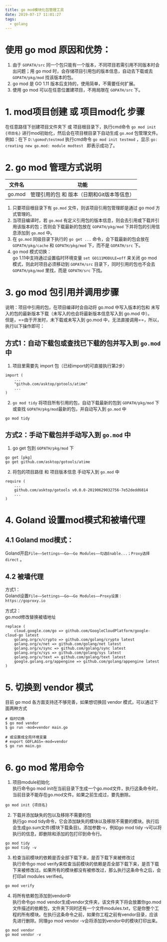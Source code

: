 ```yaml
---
title: go mod模块化包管理工具
date: 2019-07-17 11:01:27
tags:
  - golang
---
```




# 使用 go mod 原因和优势：
1. 由于 `GOPATH/src` 同一个包只能有一个版本，不同项目若需引用不同版本时会出问题；用 go mod 时，会存储项目引用包的版本信息，自动去下载或去 `GOPATH/pkg/mod` 找该版本的包。 
2. go mod 是 GO 1.11 版本后支持的，使用简单，不需要任何扩展。
3. 使用 go mod 可以在任意位置建项目，不用局限在 `GOPATH/src` 下。

# 1. mod项目创建 或 项目mod化 步骤
在任意路径下创建项目文件夹下 或 项目根目录下，执行cmd命令 `go mod init {项目名}` 进行mod初始化，然后会在项目根目录下自动生成 `go.mod` 包管理文件。  
例如：在下 `D:\gomod\testmod` 执行cmd命令 `go mod init testmod` ，显示 `go: creating new go.mod: module modtest
` 即表示成功了。

# 2. go mod 管理方式说明

| 文件名 | 功能                                        |
| ------ | ------------------------------------------- |
| go.mod | 管理引用的包 和 版本（日期和Git版本等信息） |

1. 只要项目根目录下有 `go.mod` 文件，则该项目引用包管理即是通过 go mod 方式管理的。
2. 当项目编译时，若 `go.mod` 有定义引用包的版本信息，则会去引用或下载并引用该版本的包；否则会下载最新的包放在 `GOPATH/pkg/mod` 下并将包的引用信息添加到 `go.mod` 中。
3. 在 `go.mod` 同级目录下执行的 `go get ...` 命令，会下载最新的包会放在 `GOPATH/pkg/cache` 和 `GOPATH/pkg/mod` 下，而不是 `GOPATH/src` 下。
4. go mod 模式切换：  
    go 1.11中支持通过设置临时环境变量 `set GO111MODULE=off` 来关闭 go mod 模式，则此时项目必须移动到 `GOPATH/src` 目录下，同时引用的包也不会去  `GOPATH/pkg/mod` 里找，而是 `GOPATH/src` 下找。

# 3. go mod 包引用并调用步骤  
说明：项目中引用的包，在项目编译时会自动将 go.mod 中写入版本的包和 未写入的包的最新版本下载（未写入的也会将最新版本信息写入到 go.mod 中）。  
但是，==由于开发时，未下载或未写入到 go.mod 中，无法直接调用==，所以，执行以下操作即可：

## 方式1：自动下载包或查找已下载的包并写入到 `go.mod` 中
1. 项目里需要先 import 包（已经import的可直接执行第2步）
```
import (
	...
	"github.com/asktop/gotools/atime"
	...
)
```
2. `go mod tidy` 将项目所有引用的包，自动下载最新的包到 `GOPATH/pkg/mod` 下或查找 `GOPATH/pkg/mod`最新的包，并自动写入到 `go.mod` 中
```
go mod tidy
```


## 方式2：手动下载包并手动写入到 `go.mod` 中
1. go get 包到 `GOPATH/pkg/mod` 下
```
go get [pkg]
go get github.com/asktop/gotools/atime
```
2. 将包的项目路径 和 项目版本信息 手动写入到 `go.mod` 中
```
require (
	...
	github.com/asktop/gotools v0.0.0-20190629032756-7e52dedd6814
	...
)
```

# 4. Goland 设置mod模式和被墙代理
## 4.1 Goland mod模式：
Goland开启`File——Settings——Go——Go Modules——勾选Enable...；Proxy选择direct` 。
## 4.2 被墙代理
方式1：  
Goland设置`File——Settings——Go——Go Modules——Proxy设置：https://goproxy.io`   

方式2：  
go.mod修改替换被墙地址  
```
replace (
    cloud.google.com/go => github.com/GoogleCloudPlatform/google-cloud-go latest
    golang.org/x/crypto => github.com/golang/crypto latest
    golang.org/x/net => github.com/golang/net latest
    golang.org/x/sync => github.com/golang/sync latest
    golang.org/x/sys => github.com/golang/sys latest
    golang.org/x/text => github.com/golang/text latest
    google.golang.org/appengine => github.com/golang/appengine latest
)
```

# 5. 切换到 vendor 模式
目前 go mod 各方面支持还不够完善，如果想切换回 vendor 模式，可以通过下面两种方式
```
# 临时切换
$ go mod vendor
$ go run -mod=vendor main.go

# 或设置成全局环境变量
# export GOFLAGS=-mod=vendor
$ go run main.go
```


# 6. go mod 常用命令
1. 项目module初始化  
    执行命令go mod init在当前目录下生成一个go.mod文件，执行这条命令时，当前目录不能存在go.mod文件。如果之前生成过，要先删除。
```
go mod init {项目名}
```
2. 下载并添加缺失的包以及移除不需要的包  
    执行go mod tidy命令，它会添加缺失的模块以及移除不需要的模块。执行后会生成go.sum文件(模块下载条目)。添加参数-v，例如go mod tidy -v可以将执行的信息，即删除和添加的包打印到命令行。
```
go mod tidy
go mod tidy -v
```
3. 检查当前模块的依赖是否全部下载下来，是否下载下来被修改过  
    执行命令go mod verify来检查当前模块的依赖是否全部下载下来，是否下载下来被修改过。如果所有的模块都没有被修改过，那么执行这条命令之后，会打印all modules verified。
```
go mod verify
```
4. 将所有依赖包添加到vendor中  
    执行命令go mod vendor生成vendor文件夹，该文件夹下将会放置你go.mod文件描述的依赖包，文件夹下同时还有一个文件modules.txt，它是你整个工程的所有模块。在执行这条命令之前，如果你工程之前有vendor目录，应该先进行删除。同理go mod vendor -v会将添加到vendor中的模块打印出来。
```
go mod vendor
go mod vendor -v
```